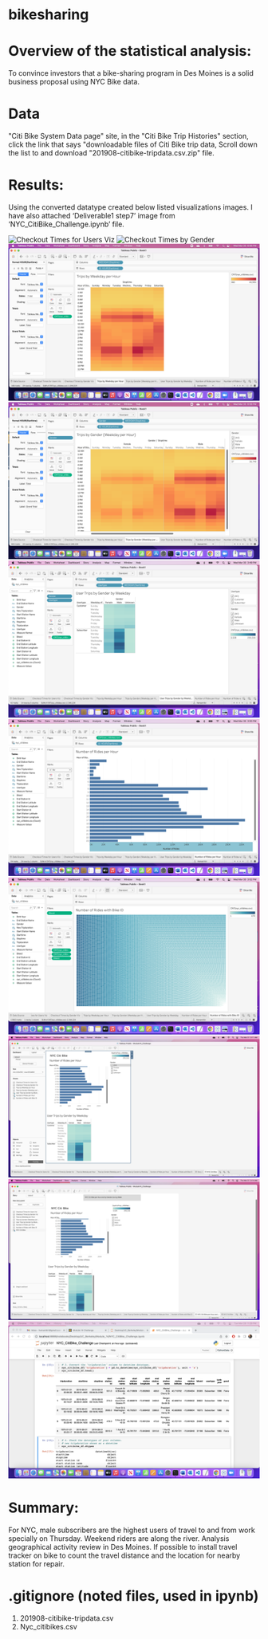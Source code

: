 # bikesharing

# Overview of the statistical analysis:
To convince investors that a bike-sharing program in Des Moines is a solid business proposal using NYC Bike data.

# Data
"Citi Bike System Data page" site, in the "Citi Bike Trip Histories" section, click the link that says "downloadable files of Citi Bike trip data,
Scroll down the list to and download "201908-citibike-tripdata.csv.zip" file.


# Results:
Using the converted datatype created below listed visualizations images. I have also attached ‘Deliverable1 step7’ image from ‘NYC_CitiBike_Challenge.ipynb’ file.

![Checkout Times for Users Viz](Checkout_Times_for_Users_Viz.png)
![Checkout Times by Gender](Checkout_Times_by_Gender.png)
![Trips by Weekday per Hour](Trips_by_Weekday_per_Hour.png)
![Trips by Gender (Weekday per Hour)](Trips_by_Gender_weekday_per_Hour.png)
![User Trips by Gender by Weekday](User_Trips_by_Gender_by_Weekday.png)
![Number of Rides per Hour](Number_of_Rides_per_Hour.png)
![Number of Rides with Bike ID](Number_of_Rides_with_Bike_ID.png)
![NYC Citi Bike Dashboard](NYC_Citi_Bike_Dashboard.png)
![NYC Citi Bike per Hour and by Gender during Week](NYC_Citi_Bike_per_Hour_and_by_Gender_during_Week.png)
![Deliverable1 step7](Deliverable1_step7.png)


# Summary:
For NYC, male subscribers are the highest users of travel to and from work specially on Thursday. Weekend riders are along the river.
Analysis geographical activity review in Des Moines. If possible to install travel tracker on bike to count the travel distance and the location for nearby station for repair.


# .gitignore (noted files, used in ipynb)
1.	201908-citibike-tripdata.csv
2.	Nyc_citibikes.csv
